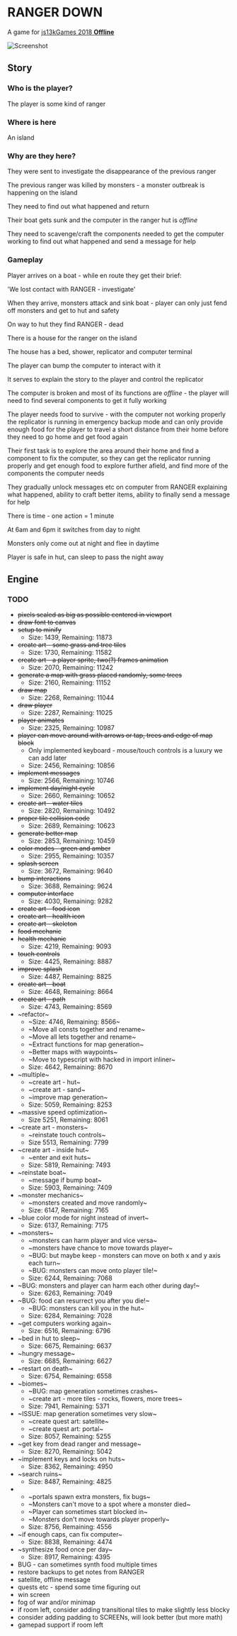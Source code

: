 # RANGER DOWN

A game for [js13kGames 2018 **Offline**](http://2018.js13kgames.com/)

![Screenshot](screenshot.png)

## Story

### Who is the player?

The player is some kind of ranger

### Where is here

An island

### Why are they here?

They were sent to investigate the disappearance of the previous ranger

The previous ranger was killed by monsters - a monster outbreak is happening on
the island

They need to find out what happened and return

Their boat gets sunk and the computer in the ranger hut is *offline*

They need to scavenge/craft the components needed to get the computer working
to find out what happened and send a message for help

### Gameplay

Player arrives on a boat - while en route they get their brief:

'We lost contact with RANGER - investigate'

When they arrive, monsters attack and sink boat - player can only just fend off
monsters and get to hut and safety

On way to hut they find RANGER - dead

There is a house for the ranger on the island

The house has a bed, shower, replicator and computer terminal

The player can bump the computer to interact with it

It serves to explain the story to the player and control the replicator

The computer is broken and most of its functions are *offline* - the player will
need to find several components to get it fully working

The player needs food to survive - with the computer not working properly the
replicator is running in emergency backup mode and can only provide enough
food for the player to travel a short distance from their home before they need
to go home and get food again

Their first task is to explore the area around their home and find a component
to fix the computer, so they can get the replicator running properly and
get enough food to explore further afield, and find more of the components the
computer needs

They gradually unlock messages etc on computer from RANGER explaining what
happened, ability to craft better items, ability to finally send a message for
help

There is time - one action = 1 minute

At 6am and 6pm it switches from day to night

Monsters only come out at night and flee in daytime

Player is safe in hut, can sleep to pass the night away

## Engine

### TODO
- ~~pixels scaled as big as possible centered in viewport~~
- ~~draw font to canvas~~
- ~~setup to minify~~
  - Size: 1439, Remaining: 11873
- ~~create art - some grass and tree tiles~~
  - Size: 1730, Remaining: 11582
- ~~create art - a player sprite, two(?) frames animation~~
  - Size: 2070, Remaining: 11242
- ~~generate a map with grass placed randomly, some trees~~
  - Size: 2160, Remaining: 11152
- ~~draw map~~
  - Size: 2268, Remaining: 11044
- ~~draw player~~
  - Size: 2287, Remaining: 11025
- ~~player animates~~
  - Size: 2325, Remaining: 10987
- ~~player can move around with arrows or tap, trees and edge of map block~~
  - Only implemented keyboard - mouse/touch controls is a luxury we can add
    later
  - Size: 2456, Remaining: 10856
- ~~implement messages~~
  - Size: 2566, Remaining: 10746
- ~~implement day/night cycle~~
  - Size: 2660, Remaining: 10652
- ~~create art - water tiles~~
  - Size: 2820, Remaining: 10492
- ~~proper tile collision code~~
  - Size: 2689, Remaining: 10623
- ~~generate better map~~
  - Size: 2853, Remaining: 10459
- ~~color modes - green and amber~~
  - Size: 2955, Remaining: 10357
- ~~splash screen~~
  - Size: 3672, Remaining: 9640
- ~~bump interactions~~
  - Size: 3688, Remaining: 9624
- ~~computer interface~~
  - Size: 4030, Remaining: 9282
- ~~create art - food icon~~
- ~~create art - health icon~~
- ~~create art - skeleton~~
- ~~food mechanic~~
- ~~health mechanic~~
  - Size: 4219, Remaining: 9093
- ~~touch controls~~
  - Size: 4425, Remaining: 8887
- ~~improve splash~~
  - Size: 4487, Remaining: 8825
- ~~create art - boat~~
  - Size: 4648, Remaining: 8664
- ~~create art - path~~
  - Size: 4743, Remaining: 8569
- ~refactor~
  - ~Size: 4746, Remaining: 8566~
  - ~Move all consts together and rename~
  - ~Move all lets together and rename~
  - ~Extract functions for map generation~
  - ~Better maps with waypoints~
  - ~Move to typescript with hacked in import inliner~
  - Size: 4642, Remaining: 8670
- ~multiple~
  - ~create art - hut~
  - ~create art - sand~
  - ~improve map generation~
  - Size: 5059, Remaining: 8253
- ~massive speed optimization~
  - Size 5251, Remaining: 8061
- ~create art - monsters~
  - ~reinstate touch controls~
  - Size 5513, Remaining: 7799
- ~create art - inside hut~
  - ~enter and exit huts~
  - Size: 5819, Remaining: 7493
- ~reinstate boat~
  - ~message if bump boat~
  - Size: 5903, Remaining: 7409
- ~monster mechanics~
  - ~monsters created and move randomly~
  - Size: 6147, Remaining: 7165
- ~blue color mode for night instead of invert~
  - Size: 6137, Remaining: 7175
- ~monsters~
  - ~monsters can harm player and vice versa~
  - ~monsters have chance to move towards player~
  - ~BUG: but maybe keep - monsters can move on both x and y axis each turn~
  - ~BUG: monsters can move onto player tile!~
  - Size: 6244, Remaining: 7068
- ~BUG: monsters and player can harm each other during day!~
  - Size: 6263, Remaining: 7049
- ~BUG: food can resurrect you after you die!~
  - ~BUG: monsters can kill you in the hut~
  - Size: 6284, Remaining: 7028
- ~get computers working again~
  - Size: 6516, Remaining: 6796
- ~bed in hut to sleep~
  - Size: 6675, Remaining: 6637
- ~hungry message~
  - Size: 6685, Remaining: 6627
- ~restart on death~
  - Size: 6754, Remaining: 6558
- ~biomes~
  - ~BUG: map generation sometimes crashes~
  - ~create art - more tiles - rocks, flowers, more trees~
  - Size: 7941, Remaining: 5371
- ~ISSUE: map generation sometimes very slow~
  - ~create quest art: satellite~
  - ~create quest art: portal~
  - Size: 8057, Remaining: 5255
- ~get key from dead ranger and message~
  - Size: 8270, Remaining: 5042
- ~implement keys and locks on huts~
  - Size: 8362, Remaining: 4950
- ~search ruins~
  - Size: 8487, Remaining: 4825
- - ~portals spawn extra monsters, fix bugs~
  - ~Monsters can't move to a spot where a monster died~
  - ~Player can sometimes start blocked in~
  - ~Monsters don't move towards player properly~
  - Size: 8756, Remaining: 4556
- ~if enough caps, can fix computer~
  - Size: 8838, Remaining: 4474
- ~synthesize food once per day~
  - Size: 8917, Remaining: 4395
- BUG - can sometimes synth food multiple times
- restore backups to get notes from RANGER
- satellite, offline message
- quests etc - spend some time figuring out
- win screen
- fog of war and/or minimap
- if room left, consider adding transitional tiles to make slightly less blocky
- consider adding padding to SCREENs, will look better (but more math)
- gamepad support if room left